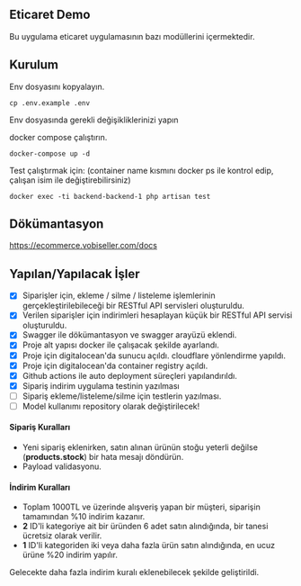 

## Eticaret Demo

Bu uygulama eticaret uygulamasının bazı modüllerini içermektedir.

## Kurulum

Env dosyasını kopyalayın.
```
cp .env.example .env
```

Env dosyasında gerekli değişikliklerinizi yapın

docker compose çalıştırın.
```
docker-compose up -d
```

Test çalıştırmak için: (container name kısmını docker ps ile kontrol edip, çalışan isim ile değiştirebilirsiniz)
```
docker exec -ti backend-backend-1 php artisan test
```

## Dökümantasyon
https://ecommerce.vobiseller.com/docs

## Yapılan/Yapılacak İşler

- [x] Siparişler için, ekleme / silme / listeleme işlemlerinin gerçekleştirilebileceği bir RESTful API servisleri oluşturuldu.
- [x] Verilen siparişler için indirimleri hesaplayan küçük bir RESTful API servisi oluşturuldu.
- [x] Swagger ile dökümantasyon ve swagger arayüzü eklendi.
- [x] Proje alt yapısı docker ile çalışacak şekilde ayarlandı.
- [x] Proje için digitalocean'da sunucu açıldı. cloudflare yönlendirme yapıldı.
- [x] Proje için digitalocean'da container registry açıldı.
- [x] Github actions ile auto deployment süreçleri yapılandırıldı.
- [x] Sipariş indirim uygulama testinin yazılması
- [ ] Sipariş ekleme/listeleme/silme için testlerin yazılması.
- [ ] Model kullanımı repository olarak değiştirilecek!

#### Sipariş Kuralları
- Yeni sipariş eklenirken, satın alınan ürünün stoğu yeterli değilse (**products.stock**) bir hata mesajı döndürün.
- Payload validasyonu.

#### İndirim Kuralları
- Toplam 1000TL ve üzerinde alışveriş yapan bir müşteri, siparişin tamamından %10 indirim kazanır.
- **2** ID'li kategoriye ait bir üründen 6 adet satın alındığında, bir tanesi ücretsiz olarak verilir.
- **1** ID'li kategoriden iki veya daha fazla ürün satın alındığında, en ucuz ürüne %20 indirim yapılır.

Gelecekte daha fazla indirim kuralı eklenebilecek şekilde geliştirildi.
